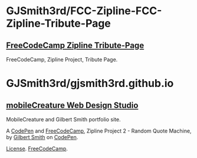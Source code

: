 # GJSmith3rd/FCC-Zipline-FCC-Zipline-Tribute-Page
[FreeCodeCamp Zipline Tribute-Page](https://github.com/GJSmith3rd/FCC-Zipline-Tribute-Page)
--------------------------------
FreeCodeCamp, Zipline Project, Tribute Page.

# GJSmith3rd/gjsmith3rd.github.io
[mobileCreature Web Design Studio](http://gjsmith3rd.github.io/)
--------------------------------
MobileCreature and Gilbert Smith portfolio site.

A [CodePen](http://codepen.io/GJSmith3rd/pen/LGaWmK) and [FreeCodeCamp](http://freecodecamp.com/gjsmith3rd), Zipline Project 2 - Random Quote Machine, by [Gilbert Smith](http://codepen.io/GJSmith3rd) on [CodePen](http://codepen.io/).

[License](http://codepen.io/GJSmith3rd/pen/RWojRp).
[FreeCodeCamp](http://freecodecamp.com/gjsmith3rd).
